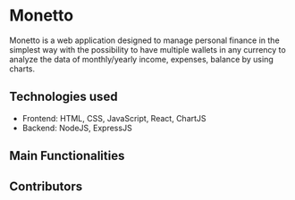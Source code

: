 # Monetto
Monetto is a web application designed to manage personal finance in the simplest way with the possibility to have multiple wallets in any currency to analyze the data of monthly/yearly income, expenses, balance by using charts.

## Technologies used
- Frontend: HTML, CSS, JavaScript, React, ChartJS
- Backend: NodeJS, ExpressJS

## Main Functionalities

## Contributors


